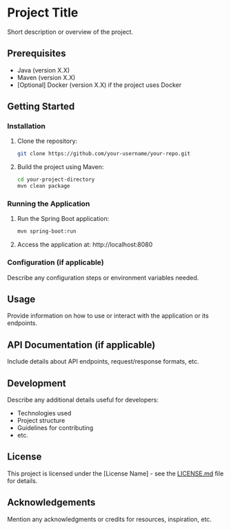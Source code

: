 # Project Title

Short description or overview of the project.

## Prerequisites

- Java (version X.X)
- Maven (version X.X)
- [Optional] Docker (version X.X) if the project uses Docker

## Getting Started

### Installation

1. Clone the repository:

    ```bash
    git clone https://github.com/your-username/your-repo.git
    ```

2. Build the project using Maven:

    ```bash
    cd your-project-directory
    mvn clean package
    ```

### Running the Application

1. Run the Spring Boot application:

    ```bash
    mvn spring-boot:run
    ```

2. Access the application at: http://localhost:8080

### Configuration (if applicable)

Describe any configuration steps or environment variables needed.

## Usage

Provide information on how to use or interact with the application or its endpoints.

## API Documentation (if applicable)

Include details about API endpoints, request/response formats, etc.

## Development

Describe any additional details useful for developers:

- Technologies used
- Project structure
- Guidelines for contributing
- etc.

## License

This project is licensed under the [License Name] - see the [LICENSE.md](LICENSE.md) file for details.

## Acknowledgements

Mention any acknowledgments or credits for resources, inspiration, etc.
